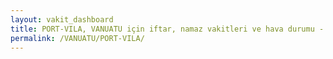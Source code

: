 ```yaml
---
layout: vakit_dashboard
title: PORT-VILA, VANUATU için iftar, namaz vakitleri ve hava durumu - ilçe/eyalet seç
permalink: /VANUATU/PORT-VILA/
---
```


<script type="text/javascript">
  var GLOBAL_COUNTRY = 'VANUATU';
  var GLOBAL_CITY = 'PORT-VILA';
  var GLOBAL_STATE = '';
  var lat = 72;
  var lon = 21;
</script>
